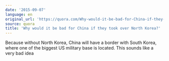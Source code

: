 ```yaml
---
date: '2015-09-07'
language: en
original_url: 'https://quora.com/Why-would-it-be-bad-for-China-if-they-took-over-North-Korea/answer/Clément-Renaud'
source: quora
title: 'Why would it be bad for China if they took over North Korea?'
---
```


Because without North Korea, China will have a border with South Korea,
where one of the biggest US military base is located. This sounds like a
very bad idea
